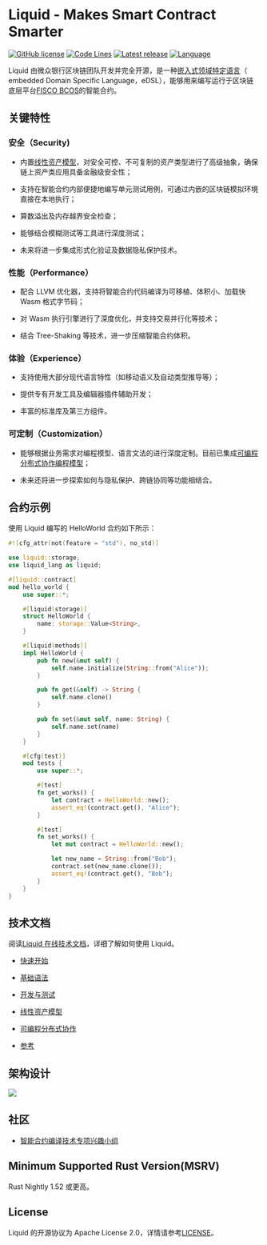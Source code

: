 # Liquid - Makes Smart Contract Smarter

[![GitHub license](https://img.shields.io/badge/%20license-Apache%202.0-green)](https://github.com/vita-dounai/liquid/blob/dev/LICENSE)
[![Code Lines](https://tokei.rs/b1/github/WeBankBlockchain/Liquid/)](https://github.com/WeBankBlockchain/Liquid)
[![Latest release](https://img.shields.io/github/release/WebankBlockchain/liquid.svg)](https://github.com/WebankBlockchain/liquid/releases/latest)
[![Language](https://img.shields.io/badge/Language-Rust-blue.svg)](https://www.rust-lang.org/)

Liquid 由微众银行区块链团队开发并完全开源，是一种[嵌入式领域特定语言](http://wiki.haskell.org/Embedded_domain_specific_language)（ embedded Domain Specific Language，eDSL），能够用来编写运行于区块链底层平台[FISCO BCOS](https://github.com/FISCO-BCOS/FISCO-BCOS)的智能合约。

## 关键特性

### 安全（Security)

-   内置[线性资产模型](https://liquid-doc.readthedocs.io/zh_CN/latest/docs/asset/asset.html)，对安全可控、不可复制的资产类型进行了高级抽象，确保链上资产类应用具备金融级安全性；

-   支持在智能合约内部便捷地编写单元测试用例，可通过内嵌的区块链模拟环境直接在本地执行；

-   算数溢出及内存越界安全检查；

-   能够结合模糊测试等工具进行深度测试；

-   未来将进一步集成形式化验证及数据隐私保护技术。

### 性能（Performance）

-   配合 LLVM 优化器，支持将智能合约代码编译为可移植、体积小、加载快 Wasm 格式字节码；

-   对 Wasm 执行引擎进行了深度优化，并支持交易并行化等技术；

-   结合 Tree-Shaking 等技术，进一步压缩智能合约体积。

### 体验（Experience）

-   支持使用大部分现代语言特性（如移动语义及自动类型推导等）；

-   提供专有开发工具及编辑器插件辅助开发；

-   丰富的标准库及第三方组件。

### 可定制（Customization）

-   能够根据业务需求对编程模型、语言文法的进行深度定制。目前已集成[可编程分布式协作编程模型](https://liquid-doc.readthedocs.io/zh_CN/latest/docs/pdc/introduction.html)；

-   未来还将进一步探索如何与隐私保护、跨链协同等功能相结合。

## 合约示例

使用 Liquid 编写的 HelloWorld 合约如下所示：

```rust
#![cfg_attr(not(feature = "std"), no_std)]

use liquid::storage;
use liquid_lang as liquid;

#[liquid::contract]
mod hello_world {
    use super::*;

    #[liquid(storage)]
    struct HelloWorld {
        name: storage::Value<String>,
    }

    #[liquid(methods)]
    impl HelloWorld {
        pub fn new(&mut self) {
            self.name.initialize(String::from("Alice"));
        }

        pub fn get(&self) -> String {
            self.name.clone()
        }

        pub fn set(&mut self, name: String) {
            self.name.set(name)
        }
    }

    #[cfg(test)]
    mod tests {
        use super::*;

        #[test]
        fn get_works() {
            let contract = HelloWorld::new();
            assert_eq!(contract.get(), "Alice");
        }

        #[test]
        fn set_works() {
            let mut contract = HelloWorld::new();

            let new_name = String::from("Bob");
            contract.set(new_name.clone());
            assert_eq!(contract.get(), "Bob");
        }
    }
}
```

## 技术文档

阅读[Liquid 在线技术文档](https://liquid-doc.readthedocs.io/zh_CN/latest/index.html)，详细了解如何使用 Liquid。

-   [快速开始](https://liquid-doc.readthedocs.io/zh_CN/latest/docs/quickstart/prerequisite.html)

-   [基础语法](https://liquid-doc.readthedocs.io/zh_CN/latest/docs/contract/contract_mod.html)

-   [开发与测试](https://liquid-doc.readthedocs.io/zh_CN/latest/docs/dev_testing/development.html)

-   [线性资产模型](https://liquid-doc.readthedocs.io/zh_CN/latest/docs/asset/asset.html)

-   [可编程分布式协作](https://liquid-doc.readthedocs.io/zh_CN/latest/docs/pdc/introduction.html)

-   [参考](https://liquid-doc.readthedocs.io/zh_CN/latest/docs/advance/metaprogramming.html)

## 架构设计

![](https://liquid-doc.readthedocs.io/zh_CN/latest/_static/images/advance/liquid_arch.png)

## 社区

-   [智能合约编译技术专项兴趣小组](https://mp.weixin.qq.com/s/NfBZtPWxXdnP0XLLGrQKow)

## Minimum Supported Rust Version(MSRV)

Rust Nightly 1.52 或更高。

## License

Liquid 的开源协议为 Apache License 2.0，详情请参考[LICENSE](./LICENSE)。
